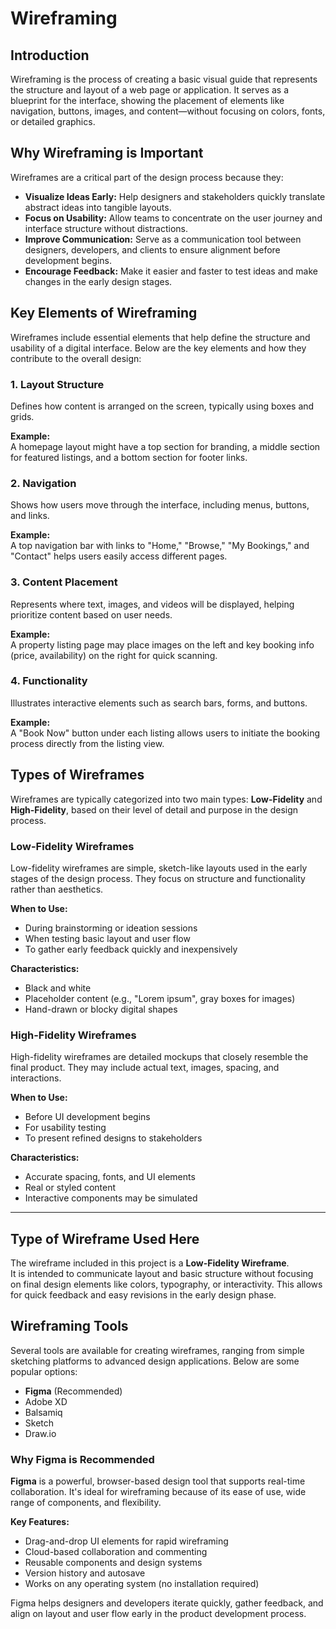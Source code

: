 # Wireframing

## Introduction

Wireframing is the process of creating a basic visual guide that represents the structure and layout of a web page or application. It serves as a blueprint for the interface, showing the placement of elements like navigation, buttons, images, and content—without focusing on colors, fonts, or detailed graphics.

## Why Wireframing is Important

Wireframes are a critical part of the design process because they:

- **Visualize Ideas Early:** Help designers and stakeholders quickly translate abstract ideas into tangible layouts.
- **Focus on Usability:** Allow teams to concentrate on the user journey and interface structure without distractions.
- **Improve Communication:** Serve as a communication tool between designers, developers, and clients to ensure alignment before development begins.
- **Encourage Feedback:** Make it easier and faster to test ideas and make changes in the early design stages.

## Key Elements of Wireframing

Wireframes include essential elements that help define the structure and usability of a digital interface. Below are the key elements and how they contribute to the overall design:

### 1. Layout Structure
Defines how content is arranged on the screen, typically using boxes and grids.

**Example:**  
A homepage layout might have a top section for branding, a middle section for featured listings, and a bottom section for footer links.

### 2. Navigation
Shows how users move through the interface, including menus, buttons, and links.

**Example:**  
A top navigation bar with links to "Home," "Browse," "My Bookings," and "Contact" helps users easily access different pages.

### 3. Content Placement
Represents where text, images, and videos will be displayed, helping prioritize content based on user needs.

**Example:**  
A property listing page may place images on the left and key booking info (price, availability) on the right for quick scanning.

### 4. Functionality
Illustrates interactive elements such as search bars, forms, and buttons.

**Example:**  
A "Book Now" button under each listing allows users to initiate the booking process directly from the listing view.

## Types of Wireframes

Wireframes are typically categorized into two main types: **Low-Fidelity** and **High-Fidelity**, based on their level of detail and purpose in the design process.

### Low-Fidelity Wireframes
Low-fidelity wireframes are simple, sketch-like layouts used in the early stages of the design process. They focus on structure and functionality rather than aesthetics.

**When to Use:**
- During brainstorming or ideation sessions
- When testing basic layout and user flow
- To gather early feedback quickly and inexpensively

**Characteristics:**
- Black and white
- Placeholder content (e.g., "Lorem ipsum", gray boxes for images)
- Hand-drawn or blocky digital shapes

### High-Fidelity Wireframes
High-fidelity wireframes are detailed mockups that closely resemble the final product. They may include actual text, images, spacing, and interactions.

**When to Use:**
- Before UI development begins
- For usability testing
- To present refined designs to stakeholders

**Characteristics:**
- Accurate spacing, fonts, and UI elements
- Real or styled content
- Interactive components may be simulated

---

## Type of Wireframe Used Here

The wireframe included in this project is a **Low-Fidelity Wireframe**.  
It is intended to communicate layout and basic structure without focusing on final design elements like colors, typography, or interactivity. This allows for quick feedback and easy revisions in the early design phase.

## Wireframing Tools

Several tools are available for creating wireframes, ranging from simple sketching platforms to advanced design applications. Below are some popular options:

- **Figma** (Recommended)
- Adobe XD
- Balsamiq
- Sketch
- Draw.io

### Why Figma is Recommended

**Figma** is a powerful, browser-based design tool that supports real-time collaboration. It's ideal for wireframing because of its ease of use, wide range of components, and flexibility.

**Key Features:**
- Drag-and-drop UI elements for rapid wireframing
- Cloud-based collaboration and commenting
- Reusable components and design systems
- Version history and autosave
- Works on any operating system (no installation required)

Figma helps designers and developers iterate quickly, gather feedback, and align on layout and user flow early in the product development process.

